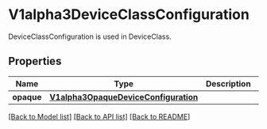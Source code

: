 # V1alpha3DeviceClassConfiguration

DeviceClassConfiguration is used in DeviceClass.
## Properties
Name | Type | Description | Notes
------------ | ------------- | ------------- | -------------
**opaque** | [**V1alpha3OpaqueDeviceConfiguration**](V1alpha3OpaqueDeviceConfiguration.md) |  | [optional] 

[[Back to Model list]](../README.md#documentation-for-models) [[Back to API list]](../README.md#documentation-for-api-endpoints) [[Back to README]](../README.md)


